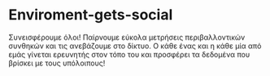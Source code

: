 # Enviroment-gets-social
Συνεισφέρουμε όλοι! Παίρνουμε εύκολα μετρήσεις περιβαλλοντικών συνθηκών και τις ανεβάζουμε στο δίκτυο. Ο κάθε ένας και η κάθε μία από εμάς γίνεται ερευνητής στον τόπο του και προσφέρει τα δεδομένα που βρίσκει με τους υπόλοιπους!
